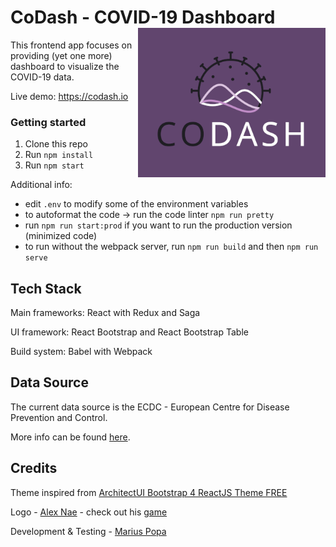 # CoDash - COVID-19 Dashboard <img align="right" width="300" src="https://github.com/codash-platform/codash/blob/master/static/images/logo/logo_large.png?raw=true" alt="CoDash" >

This frontend app focuses on providing (yet one more) dashboard to visualize the COVID-19 data.

Live demo: https://codash.io

### Getting started

1. Clone this repo
2. Run `npm install`
3. Run `npm start`

Additional info:
* edit `.env` to modify some of the environment variables
* to autoformat the code -> run the code linter `npm run pretty`
* run `npm run start:prod` if you want to run the production version (minimized code)
* to run without the webpack server, run `npm run build` and then `npm run serve`


## Tech Stack

Main frameworks: React with Redux and Saga

UI framework: React Bootstrap and React Bootstrap Table

Build system: Babel with Webpack

    
## Data Source

The current data source is the ECDC - European Centre for Disease Prevention and Control.

More info can be found [here](https://www.ecdc.europa.eu/en/publications-data/download-todays-data-geographic-distribution-covid-19-cases-worldwide).

## Credits

Theme inspired from [ArchitectUI Bootstrap 4 ReactJS Theme FREE](https://github.com/DashboardPack/architectui-react-theme-free)

Logo - [Alex Nae](mailto:naealexandrunicolae@gmail.com) - check out his [game](https://www.theundergroundkinggame.com/)

Development & Testing - [Marius Popa](mailto:contact@popa-marius.com) 